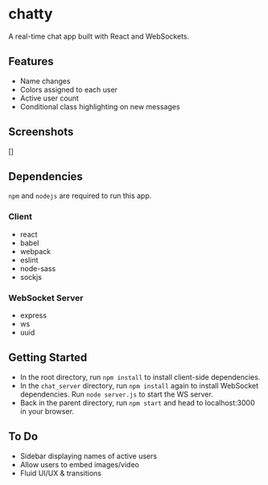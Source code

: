 # chatty

A real-time chat app built with React and WebSockets.

## Features

- Name changes
- Colors assigned to each user
- Active user count
- Conditional class highlighting on new messages

## Screenshots

[]

## Dependencies

`npm` and `nodejs` are required to run this app.

### Client

- react
- babel
- webpack
- eslint
- node-sass
- sockjs

### WebSocket Server

- express
- ws
- uuid


## Getting Started

- In the root directory, run `npm install` to install client-side dependencies.
- In the `chat_server` directory, run `npm install` again to install WebSocket dependencies. Run `node server.js` to start the WS server.
- Back in the parent directory, run `npm start` and head to localhost:3000 in your browser.

## To Do

- Sidebar displaying names of active users
- Allow users to embed images/video
- Fluid UI/UX & transitions
